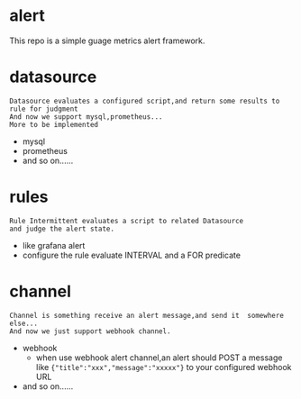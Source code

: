 # alert
This repo is a simple guage metrics alert framework.

# datasource
```
Datasource evaluates a configured script,and return some results to rule for judgment
And now we support mysql,prometheus...
More to be implemented
```

- mysql
- prometheus
- and so on......

# rules
```
Rule Intermittent evaluates a script to related Datasource 
and judge the alert state.
```
- like grafana alert
- configure the rule evaluate INTERVAL and a FOR predicate




# channel

```
Channel is something receive an alert message,and send it  somewhere else...
And now we just support webhook channel.
``` 
- webhook
    - when use webhook alert channel,an alert should POST a message like  `{"title":"xxx","message":"xxxxx"}` to your configured webhook URL
- and so on......